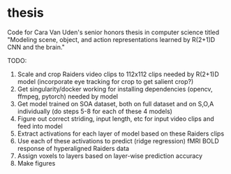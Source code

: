 # thesis

Code for Cara Van Uden's senior honors thesis in computer science titled "Modeling scene, object, and action representations learned by R(2+1)D CNN and the brain."

TODO:
1. Scale and crop Raiders video clips to 112x112 clips needed by R(2+1)D model (incorporate eye tracking for crop to get salient crop?)
2. Get singularity/docker working for installing dependencies (opencv, ffmpeg, pytorch) needed by model
3. Get model trained on SOA dataset, both on full dataset and on S,O,A individually (do steps 5-8 for each of these 4 models)
4. Figure out correct striding, input length, etc for input video clips and feed into model
5. Extract activations for each layer of model based on these Raiders clips
6. Use each of these activations to predict (ridge regression) fMRI BOLD response of hyperaligned Raiders data
7. Assign voxels to layers based on layer-wise prediction accuracy
8. Make figures
